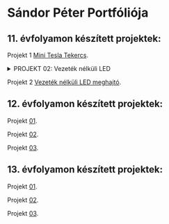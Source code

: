 # Sándor Péter Portfóliója

## 11. évfolyamon készített projektek:

Projekt 1 [Mini Tesla Tekercs](https://sandorpeteer.github.io/portfolio/11/projekt01). 

<details><summary>PROJEKT 02: Vezeték nélküli LED </summary>

# Skori - Vezeték Nélküli LED meghajtó - építése / mérése

[Forrás](http://skory.gylcomp.hu/kapcs/kapcs.html)

## Az elkészült áramköreim többféle verzióban is:

![fenykep](/11/projekt02/kesz.jpg "Az elkészült kapcsolás")

## Az általam választott alkatrész értékek, 12V tápfeszültségre méretezve:

|Név|Jelölés|Érték|darab|
|----|----|----|------|
|Ellenállás|R1|18k|1|
|Kondenzátor|C1|470pF|1|
|Kondenzátor|C2|1nF|1|
|Kondenzátor|C3,C4|4,7nF|2|
|Kondenzátor|C5,C6|470nF|2|
|Tranzisztor|T1|BC639|1|
|Dióda|D1|1n4148|1|

</details>

Projekt 2 [Vezeték nélküli LED meghajtó](https://sandorpeteer.github.io/portfolio/11/projekt02).
 

## 12. évfolyamon készített projektek:

Projekt [01](https://sandorpeteer.github.io/portfolio/12/projekt01/).

Projekt [02](https://sandorpeteer.github.io/portfolio/12/projekt01/).

Projekt [03](https://sandorpeteer.github.io/portfolio/12/projekt01/).

## 13. évfolyamon készített projektek:

Projekt [01](https://sandorpeteer.github.io/portfolio/12/projekt01/).

Projekt [02](https://sandorpeteer.github.io/portfolio/12/projekt01/).

Projekt [03](https://sandorpeteer.github.io/portfolio/12/projekt01/).
